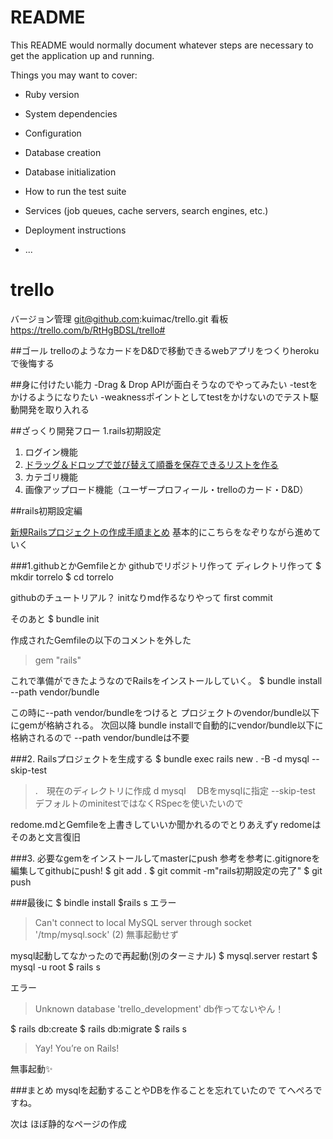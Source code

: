 # README

This README would normally document whatever steps are necessary to get the
application up and running.

Things you may want to cover:

* Ruby version

* System dependencies

* Configuration

* Database creation

* Database initialization

* How to run the test suite

* Services (job queues, cache servers, search engines, etc.)

* Deployment instructions

* ...


# trello

バージョン管理
git@github.com:kuimac/trello.git
看板
https://trello.com/b/RtHgBDSL/trello#

##ゴール
trelloのようなカードをD&Dで移動できるwebアプリをつくりherokuで後悔する

##身に付けたい能力
-Drag & Drop APIが面白そうなのでやってみたい
    -testをかけるようになりたい
-weaknessポイントとしてtestをかけないのでテスト駆動開発を取り入れる


##ざっくり開発フロー
1.rails初期設定
1. ログイン機能
1. [ドラッグ＆ドロップで並び替えて順番を保存できるリストを作る](https://qiita.com/at-946/items/28cad21211b9305d6077)
1. カテゴリ機能
1. 画像アップロード機能（ユーザープロフィール・trelloのカード・D&D）


##rails初期設定編

[新規Railsプロジェクトの作成手順まとめ](https://qiita.com/yuitnnn/items/b45bba658d86eabdbb26)
基本的にこちらをなぞりながら進めていく

###1.githubとかGemfileとか
githubでリポジトリ作って
ディレクトリ作って
$ mkdir torrelo
$ cd torrelo

githubのチュートリアル？
initなりmd作るなりやって
first commit

そのあと
$ bundle init

作成されたGemfileの以下のコメントを外した
>gem "rails"


これで準備ができたようなのでRailsをインストールしていく。
$ bundle install --path vendor/bundle

この時に--path vendor/bundleをつけると
プロジェクトのvendor/bundle以下にgemが格納される。
次回以降
 bundle installで自動的にvendor/bundle以下に格納されるので
 --path vendor/bundleは不要

###2. Railsプロジェクトを生成する
$ bundle exec rails new . -B -d mysql --skip-test
>.　現在のディレクトリに作成
>d mysql 　DBをmysqlに指定
>--skip-test　デフォルトのminitestではなくRSpecを使いたいので

redome.mdとGemfileを上書きしていいか聞かれるのでとりあえずy
redomeはそのあと文言復旧


###3. 必要なgemをインストールしてmasterにpush
参考を参考に.gitignoreを編集してgithubにpush!
$ git add .
$ git commit -m"rails初期設定の完了"
$ git push

###最後に
$ bindle install
$rails s
エラー
>Can't connect to local MySQL server through socket '/tmp/mysql.sock' (2)
無事起動せず

mysql起動してなかったので再起動(別のターミナル)
$ mysql.server restart
$ mysql -u root
$ rails s

エラー
>Unknown database 'trello_development'
db作ってないやん！

$ rails db:create
$ rails db:migrate
$ rails s

>Yay! You’re on Rails!

無事起動✨

###まとめ
mysqlを起動することやDBを作ることを忘れていたので てへぺろですね。

次は ほぼ静的なページの作成
